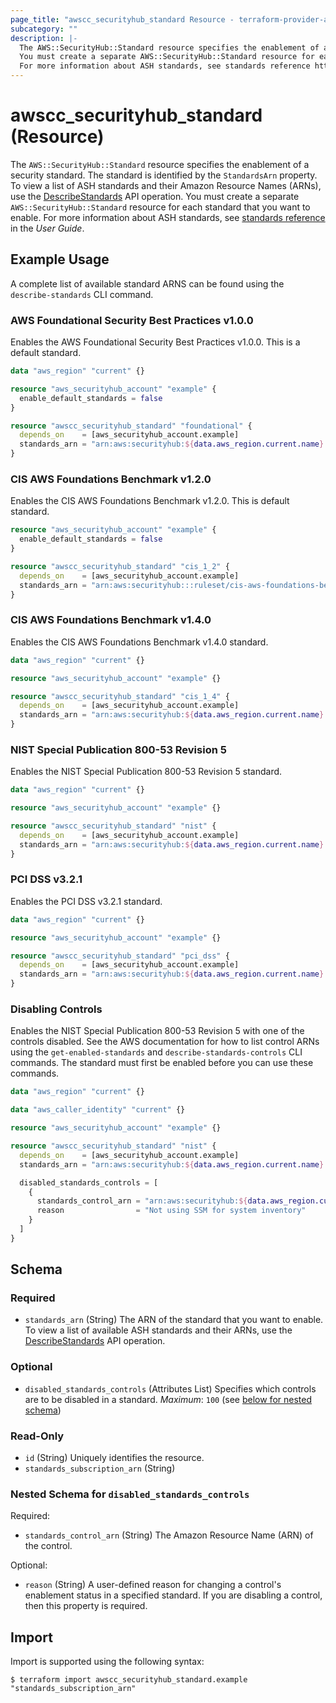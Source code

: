 ```yaml
---
page_title: "awscc_securityhub_standard Resource - terraform-provider-awscc"
subcategory: ""
description: |-
  The AWS::SecurityHub::Standard resource specifies the enablement of a security standard. The standard is identified by the StandardsArn property. To view a list of ASH standards and their Amazon Resource Names (ARNs), use the DescribeStandards https://docs.aws.amazon.com/securityhub/1.0/APIReference/API_DescribeStandards.html API operation.
  You must create a separate AWS::SecurityHub::Standard resource for each standard that you want to enable.
  For more information about ASH standards, see standards reference https://docs.aws.amazon.com/securityhub/latest/userguide/standards-reference.html in the User Guide.
---
```


# awscc_securityhub_standard (Resource)

The ``AWS::SecurityHub::Standard`` resource specifies the enablement of a security standard. The standard is identified by the ``StandardsArn`` property. To view a list of ASH standards and their Amazon Resource Names (ARNs), use the [DescribeStandards](https://docs.aws.amazon.com/securityhub/1.0/APIReference/API_DescribeStandards.html) API operation.
 You must create a separate ``AWS::SecurityHub::Standard`` resource for each standard that you want to enable.
 For more information about ASH standards, see [standards reference](https://docs.aws.amazon.com/securityhub/latest/userguide/standards-reference.html) in the *User Guide*.

## Example Usage

A complete list of available standard ARNS can be found using the `describe-standards` CLI command.

### AWS Foundational Security Best Practices v1.0.0

Enables the AWS Foundational Security Best Practices v1.0.0. This is a default standard.

```terraform
data "aws_region" "current" {}

resource "aws_securityhub_account" "example" {
  enable_default_standards = false
}

resource "awscc_securityhub_standard" "foundational" {
  depends_on    = [aws_securityhub_account.example]
  standards_arn = "arn:aws:securityhub:${data.aws_region.current.name}::standards/aws-foundational-security-best-practices/v/1.0.0"
}
```

### CIS AWS Foundations Benchmark v1.2.0

Enables the CIS AWS Foundations Benchmark v1.2.0. This is default standard.

```terraform
resource "aws_securityhub_account" "example" {
  enable_default_standards = false
}

resource "awscc_securityhub_standard" "cis_1_2" {
  depends_on    = [aws_securityhub_account.example]
  standards_arn = "arn:aws:securityhub:::ruleset/cis-aws-foundations-benchmark/v/1.2.0"
}
```

### CIS AWS Foundations Benchmark v1.4.0

Enables the CIS AWS Foundations Benchmark v1.4.0 standard.

```terraform
data "aws_region" "current" {}

resource "aws_securityhub_account" "example" {}

resource "awscc_securityhub_standard" "cis_1_4" {
  depends_on    = [aws_securityhub_account.example]
  standards_arn = "arn:aws:securityhub:${data.aws_region.current.name}::standards/cis-aws-foundations-benchmark/v/1.4.0"
}
```

### NIST Special Publication 800-53 Revision 5

Enables the NIST Special Publication 800-53 Revision 5 standard.

```terraform
data "aws_region" "current" {}

resource "aws_securityhub_account" "example" {}

resource "awscc_securityhub_standard" "nist" {
  depends_on    = [aws_securityhub_account.example]
  standards_arn = "arn:aws:securityhub:${data.aws_region.current.name}::standards/nist-800-53/v/5.0.0"
}
```

### PCI DSS v3.2.1

Enables the PCI DSS v3.2.1 standard.

```terraform
data "aws_region" "current" {}

resource "aws_securityhub_account" "example" {}

resource "awscc_securityhub_standard" "pci_dss" {
  depends_on    = [aws_securityhub_account.example]
  standards_arn = "arn:aws:securityhub:${data.aws_region.current.name}::standards/pci-dss/v/3.2.1"
}
```

### Disabling Controls

Enables the NIST Special Publication 800-53 Revision 5 with one of the controls disabled.
See the AWS documentation for how to list control ARNs using the `get-enabled-standards`
and `describe-standards-controls` CLI commands. The standard must first be enabled before
you can use these commands.

```terraform
data "aws_region" "current" {}

data "aws_caller_identity" "current" {}

resource "aws_securityhub_account" "example" {}

resource "awscc_securityhub_standard" "nist" {
  depends_on    = [aws_securityhub_account.example]
  standards_arn = "arn:aws:securityhub:${data.aws_region.current.name}::standards/nist-800-53/v/5.0.0"

  disabled_standards_controls = [
    {
      standards_control_arn = "arn:aws:securityhub:${data.aws_region.current.name}:${data.aws_caller_identity.current.account_id}:control/nist-800-53/v/5.0.0/SSM.3"
      reason                = "Not using SSM for system inventory"
    }
  ]
}
```

<!-- schema generated by tfplugindocs -->
## Schema

### Required

- `standards_arn` (String) The ARN of the standard that you want to enable. To view a list of available ASH standards and their ARNs, use the [DescribeStandards](https://docs.aws.amazon.com/securityhub/1.0/APIReference/API_DescribeStandards.html) API operation.

### Optional

- `disabled_standards_controls` (Attributes List) Specifies which controls are to be disabled in a standard. 
 *Maximum*: ``100`` (see [below for nested schema](#nestedatt--disabled_standards_controls))

### Read-Only

- `id` (String) Uniquely identifies the resource.
- `standards_subscription_arn` (String)

<a id="nestedatt--disabled_standards_controls"></a>
### Nested Schema for `disabled_standards_controls`

Required:

- `standards_control_arn` (String) The Amazon Resource Name (ARN) of the control.

Optional:

- `reason` (String) A user-defined reason for changing a control's enablement status in a specified standard. If you are disabling a control, then this property is required.

## Import

Import is supported using the following syntax:

```shell
$ terraform import awscc_securityhub_standard.example "standards_subscription_arn"
```
